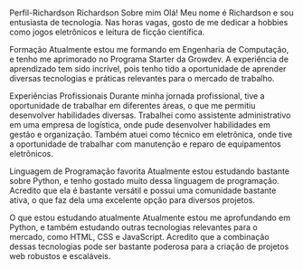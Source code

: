  #
 Perfil-Richardson
 Richardson
Sobre mim
Olá! Meu nome é Richardson e sou entusiasta de tecnologia. Nas horas vagas, gosto de me dedicar a hobbies como jogos eletrônicos e leitura de ficção científica.

Formação
Atualmente estou me formando em Engenharia de Computação, e tenho me aprimorado no Programa Starter da Growdev. A experiência de aprendizado tem sido incrível, pois tenho tido a oportunidade de aprender diversas tecnologias e práticas relevantes para o mercado de trabalho.

Experiências Profissionais
Durante minha jornada profissional, tive a oportunidade de trabalhar em diferentes áreas, o que me permitiu desenvolver habilidades diversas. Trabalhei como assistente administrativo em uma empresa de logística, onde pude desenvolver habilidades em gestão e organização. Também atuei como técnico em eletrônica, onde tive a oportunidade de trabalhar com manutenção e reparo de equipamentos eletrônicos.

Linguagem de Programação favorita
Atualmente estou estudando bastante sobre Python, e tenho gostado muito dessa linguagem de programação. Acredito que ela é bastante versátil e possui uma comunidade bastante ativa, o que faz dela uma excelente opção para diversos projetos.

O que estou estudando atualmente
Atualmente estou me aprofundando em Python, e também estudando outras tecnologias relevantes para o mercado, como HTML, CSS e JavaScript. Acredito que a combinação dessas tecnologias pode ser bastante poderosa para a criação de projetos web robustos e escaláveis.
